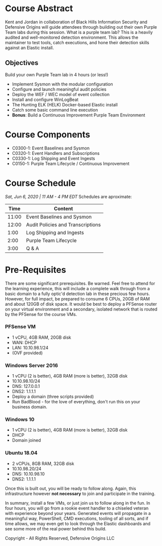<div style='page-break-after: always'></div>

[//]: # (TOC Begin)

[//]: # (TOC End)

# Course Abstract
Kent and Jordan in collaboration of Black Hills Information Security and Defensive Origins will guide attendees through building out their own Purple Team labs during this session. What is a purple team lab? This is a heavily audited and well-monitored detection environment. This allows the maintainer to test tools, catch executions, and hone their detection skills against an Elastic install.

## Objectives
Build your own Purple Team lab in 4 hours (or less!)
* Implement Sysmon with the modular configuration
* Configure and launch meaningful audit policies
* Deploy the WEF / WEC model of event collection
* Install and configure WinLogBeat
* The Hunting ELK (HELK) Docker-based Elastic install
* Catch some basic command line execution
* **Bonus**: Build a Continuous Improvement Purple Team Environment


# Course Components
* C0300-1: Event Baselines and Sysmon
* C0320-1: Event Handlers and Subscriptions
* C0330-1: Log Shipping and Event Ingests
* C0150-1: Purple Team Lifecycle / Continuous Improvement


# Course Schedule
*Sat, Jun 6, 2020 | 11 AM - 4 PM EDT*
Schedules are aproximate:

| Time  | Content  |
|-------|----------|
| 11:00 | Event Baselines and Sysmon |
| 12:00 | Audit Policies and Transcriptions |
| 1:00 | Log Shipping and Ingests
| 2:00 | Purple Team Lifecycle | 
| 3:00 | Q & A | 

# Pre-Requisites

There are some significant prerequisites. Be warned. Feel free to attend for the learning experience, this will include a complete walk through from a basic domain to a fully optic'd detection lab in these precious few hours. However, for full impact, be prepared to consume 6 CPUs, 20GB of RAM and about 120GB of disk space. It would be best to deploy a PFSense router on your virtual environment and a secondary, isolated network that is routed by the PFSense for the course VMs.

### PFSense VM
* 1 vCPU, 4GB RAM, 20GB disk
* WAN: DHCP
* LAN: 10.10.98.1/24
* (OVF provided)


### Windows Server 2016
* 1 vCPU (2 is better), 4GB RAM (more is better), 32GB disk
* 10.10.98.10/24
* DNS: 127.0.0.1
* DNS2: 1.1.1.1
* Deploy a domain (three scripts provided)
* Run BadBlood - for the love of everything, don't run this on your business domain.


### Windows 10
* 1 vCPU (2 is better), 4GB RAM (more is better), 32GB disk
* DHCP
* Domain joined


### Ubuntu 18.04
* 2 vCPUs, 8GB RAM, 32GB disk
* 10.10.98.20/24
* DNS: 10.10.98.10
* DNS2: 1.1.1.1


Once this is built out, you will be ready to follow along. Again, this infrastructure however **not necessary** to join and participate in the training.

In summary, install a few VMs, or just join us to follow along in the fun. In four hours, you will go from a rookie event handler to a chiseled veteran with experience beyond your years. Generated events will propagate in a meaningful way, PowerShell, CMD executions, tooling of all sorts, and if time allows, we may even get to look through the Elastic dashboards and see some more of the real power behind this build.

Copyright - All Rights Reserved, Defensive Origins LLC
